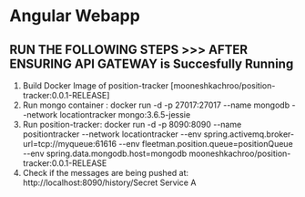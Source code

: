 # Angular Webapp

## RUN THE FOLLOWING STEPS >>> AFTER ENSURING API GATEWAY is Succesfully Running  

1. Build Docker Image of position-tracker [mooneshkachroo/position-tracker:0.0.1-RELEASE] 
2. Run mongo container : docker run -d -p 27017:27017 --name mongodb --network locationtracker mongo:3.6.5-jessie
3. Run position-tracker: docker run -d -p 8090:8090 --name positiontracker --network locationtracker --env spring.activemq.broker-url=tcp://myqueue:61616 --env fleetman.position.queue=positionQueue --env spring.data.mongodb.host=mongodb mooneshkachroo/position-tracker:0.0.1-RELEASE
4. Check if the messages are being pushed at: http://localhost:8090/history/Secret Service A
 
  

